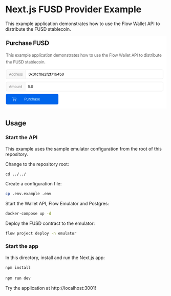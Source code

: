 # Next.js FUSD Provider Example

This example application demonstrates how to use the Flow Wallet API
to distribute the FUSD stablecoin.

![FUSD Provider Example](screenshot.png)

## Usage

### Start the API

This example uses the sample emulator configuration 
from the root of this repository.

Change to the repository root:

```ls
cd ../../
```

Create a configuration file:

```sh
cp .env.example .env
```

Start the Wallet API, Flow Emulator and Postgres:

```sh
docker-compose up -d
```

Deploy the FUSD contract to the emulator:

```sh
flow project deploy -n emulator
```

### Start the app

In this directory, install and run the Next.js app:

```bash
npm install

npm run dev
```

Try the application at http://localhost:3001!
